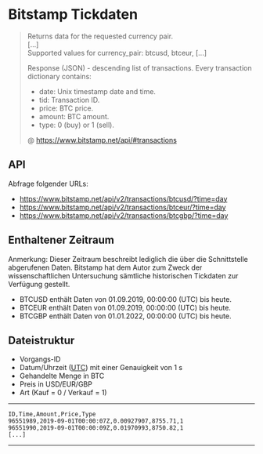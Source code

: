 # Bitstamp Tickdaten

> Returns data for the requested currency pair.  
> [...]  
> Supported values for currency_pair: btcusd, btceur, [...]
>
> Response (JSON) - descending list of transactions. Every transaction dictionary contains:  
> - date: Unix timestamp date and time.
> - tid: Transaction ID.
> - price: BTC price.
> - amount: BTC amount.
> - type: 0 (buy) or 1 (sell).
>
>@ https://www.bitstamp.net/api/#transactions

## API

Abfrage folgender URLs:
- https://www.bitstamp.net/api/v2/transactions/btcusd/?time=day
- https://www.bitstamp.net/api/v2/transactions/btceur/?time=day
- https://www.bitstamp.net/api/v2/transactions/btcgbp/?time=day

## Enthaltener Zeitraum

Anmerkung: Dieser Zeitraum beschreibt lediglich die über die Schnittstelle abgerufenen Daten.
Bitstamp hat dem Autor zum Zweck der wissenschaftlichen Untersuchung sämtliche historischen Tickdaten zur Verfügung gestellt.

- BTCUSD enthält Daten von 01.09.2019, 00:00:00 (UTC) bis heute.
- BTCEUR enthält Daten von 01.09.2019, 00:00:00 (UTC) bis heute.
- BTCGBP enthält Daten von 01.01.2022, 00:00:00 (UTC) bis heute.

## Dateistruktur
- Vorgangs-ID
- Datum/Uhrzeit ([UTC](https://de.wikipedia.org/wiki/Koordinierte_Weltzeit)) mit einer Genauigkeit von 1 s
- Gehandelte Menge in BTC
- Preis in USD/EUR/GBP
- Art (Kauf = 0 / Verkauf = 1)

---
    ID,Time,Amount,Price,Type
    96551989,2019-09-01T00:00:07Z,0.00927907,8755.71,1
    96551990,2019-09-01T00:00:09Z,0.01970993,8750.82,1
    [...]
---
